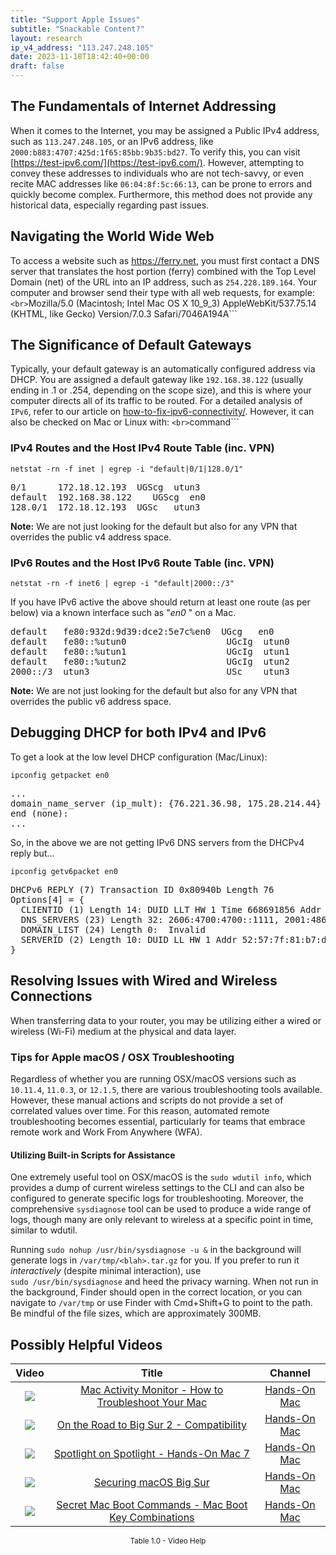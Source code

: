```yaml
---
title: "Support Apple Issues"
subtitle: "Snackable Content?"
layout: research
ip_v4_address: "113.247.248.105"
date: 2023-11-18T18:42:40+00:00
draft: false
---
```


## The Fundamentals of Internet Addressing

When it comes to the Internet, you may be assigned a Public IPv4 address, such as ```113.247.248.105```, or an IPv6 address, like ```2000:b883:4707:425d:1f65:85bb:9b35:bd27```. To verify this, you can visit [https://test-ipv6.com/](https://test-ipv6.com/). However, attempting to convey these addresses to individuals who are not tech-savvy, or even recite MAC addresses like ```06:04:8f:5c:66:13```, can be prone to errors and quickly become complex. Furthermore, this method does not provide any historical data, especially regarding past issues.
## Navigating the World Wide Web
To access a website such as https://ferry.net, you must first contact a DNS server that translates the host portion (ferry) combined with the Top Level Domain (net) of the URL into an IP address, such as ```254.228.189.164```.  Your computer and browser send their type with all web requests, for example:
```<br>```Mozilla/5.0 (Macintosh; Intel Mac OS X 10_9_3) AppleWebKit/537.75.14 (KHTML, like Gecko) Version/7.0.3 Safari/7046A194A```
## The Significance of Default Gateways
Typically, your default gateway is an automatically configured address via DHCP. You are assigned a default gateway like ```192.168.38.122``` (usually ending in .1 or .254, depending on the scope size), and this is where your computer directs all of its traffic to be routed. For a detailed analysis of ```IPv6```, refer to our article on [how-to-fix-ipv6-connectivity/](/blog/how-to-fix-ipv6-connectivity/). However, it can also be checked on Mac or Linux with:
```<br>```command```
### IPv4 Routes and the Host IPv4 Route Table (inc. VPN)
```netstat -rn -f inet | egrep -i "default|0/1|128.0/1"```

<pre>
0/1      172.18.12.193  UGScg  utun3
default  192.168.38.122    UGScg  en0
128.0/1  172.18.12.193  UGSc   utun3</pre>

**Note:** We are not just looking for the default but also for any VPN that overrides the public v4 address space.

### IPv6 Routes and the Host IPv6 Route Table (inc. VPN)
```netstat -rn -f inet6 | egrep -i "default|2000::/3"```

If you have IPv6 active the above should return at least one route (as per below) via a known interface such as "_en0_ " on a Mac. 

<pre>
default   fe80:932d:9d39:dce2:5e7c%en0  UGcg   en0
default   fe80::%utun0                   UGcIg  utun0
default   fe80::%utun1                   UGcIg  utun1
default   fe80::%utun2                   UGcIg  utun2
2000::/3  utun3                          USc    utun3</pre>

**Note:** We are not just looking for the default but also for any VPN that overrides the public v6 address space.
<br>

## Debugging DHCP for both IPv4 and IPv6

To get a look at the low level DHCP configuration (Mac/Linux): 

```ipconfig getpacket en0```

<pre>
...
domain_name_server (ip_mult): {76.221.36.98, 175.28.214.44}
end (none):
...</pre>

So, in the above we are not getting IPv6 DNS servers from the DHCPv4 reply but...

```ipconfig getv6packet en0```

<pre>
DHCPv6 REPLY (7) Transaction ID 0x80940b Length 76
Options[4] = {
  CLIENTID (1) Length 14: DUID LLT HW 1 Time 668691856 Addr 06:04:8f:5c:66:13
  DNS_SERVERS (23) Length 32: 2606:4700:4700::1111, 2001:4860:4860::8844
  DOMAIN_LIST (24) Length 0:  Invalid
  SERVERID (2) Length 10: DUID LL HW 1 Addr 52:57:7f:81:b7:da
}</pre>




## Resolving Issues with Wired and Wireless Connections
When transferring data to your router, you may be utilizing either a wired or wireless (Wi-Fi) medium at the physical and data layer.
### Tips for Apple macOS / OSX Troubleshooting
Regardless of whether you are running OSX/macOS versions such as ```10.11.4```, ```11.0.3```, or ```12.1.5```, there are various troubleshooting tools available. However, these manual actions and scripts do not provide a set of correlated values over time. For this reason, automated remote troubleshooting becomes essential, particularly for teams that embrace remote work and Work From Anywhere (WFA).
#### Utilizing Built-in Scripts for Assistance
One extremely useful tool on OSX/macOS is the ```sudo wdutil info```, which provides a dump of current wireless settings to the CLI and can also be configured to generate specific logs for troubleshooting. Moreover, the comprehensive ```sysdiagnose``` tool can be used to produce a wide range of logs, though many are only relevant to wireless at a specific point in time, similar to wdutil.

Running ```sudo nohup /usr/bin/sysdiagnose -u &``` in the background will generate logs in ```/var/tmp/<blah>.tar.gz``` for you. If you prefer to run it *interactively* (despite minimal interaction), use<br>```sudo /usr/bin/sysdiagnose``` and heed the privacy warning. When not run in the background, Finder should open in the correct location, or you can navigate to ```/var/tmp``` or use Finder with Cmd+Shift+G to point to the path. Be mindful of the file sizes, which are approximately 300MB.
## Possibly Helpful Videos

<link href="/plugins/lity/css/lity.min.css" rel="stylesheet">
<script src="/plugins/lity/js/lity.min.js"></script>
<div class="table1-start"></div>

|Video | Title | Channel |
| :---: | :---: | :---: |
|<a href="https://www.youtube.com/watch?v=TWzWd_DiaJ0" data-lity><img src="https://i.ytimg.com/vi/TWzWd_DiaJ0/default.jpg" class="img-fluid"></a>|<a href="https://www.youtube.com/watch?v=TWzWd_DiaJ0" data-lity>Mac Activity Monitor - How to Troubleshoot Your Mac</a>|<a target="_blank" href="https://www.youtube.com/channel/UCg43DP8MdHVcl4rFK_delBg" >Hands-On Mac</a>|
|<a href="https://www.youtube.com/watch?v=HEbK-Tignuc" data-lity><img src="https://i.ytimg.com/vi/HEbK-Tignuc/default.jpg" class="img-fluid"></a>|<a href="https://www.youtube.com/watch?v=HEbK-Tignuc" data-lity>On the Road to Big Sur 2 - Compatibility</a>|<a target="_blank" href="https://www.youtube.com/channel/UCg43DP8MdHVcl4rFK_delBg" >Hands-On Mac</a>|
|<a href="https://www.youtube.com/watch?v=RslZ4W1EPqk" data-lity><img src="https://i.ytimg.com/vi/RslZ4W1EPqk/default.jpg" class="img-fluid"></a>|<a href="https://www.youtube.com/watch?v=RslZ4W1EPqk" data-lity>Spotlight on Spotlight - Hands-On Mac 7</a>|<a target="_blank" href="https://www.youtube.com/channel/UCg43DP8MdHVcl4rFK_delBg" >Hands-On Mac</a>|
|<a href="https://www.youtube.com/watch?v=7KdhJimuhNw" data-lity><img src="https://i.ytimg.com/vi/7KdhJimuhNw/default.jpg" class="img-fluid"></a>|<a href="https://www.youtube.com/watch?v=7KdhJimuhNw" data-lity>Securing macOS Big Sur</a>|<a target="_blank" href="https://www.youtube.com/channel/UCg43DP8MdHVcl4rFK_delBg" >Hands-On Mac</a>|
|<a href="https://www.youtube.com/watch?v=VwNYWAxHCgM" data-lity><img src="https://i.ytimg.com/vi/VwNYWAxHCgM/default.jpg" class="img-fluid"></a>|<a href="https://www.youtube.com/watch?v=VwNYWAxHCgM" data-lity>Secret Mac Boot Commands - Mac Boot Key Combinations</a>|<a target="_blank" href="https://www.youtube.com/channel/UCg43DP8MdHVcl4rFK_delBg" >Hands-On Mac</a>|

<center><small>Table 1.0 - Video Help</small></center>
 <br>
<div class="table1-end"></div>
<script type="text/javascript">
(function() {
    $('div.table1-start').nextUntil('div.table1-end', 'table').addClass('table thead-dark table-striped table-responsive rounded').attr('id', 't1');
    $('#t1').find('thead').addClass('thead-dark');
})();
</script>
